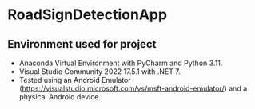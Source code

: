 # RoadSignDetectionApp

## Environment used for project
* Anaconda Virtual Environment with PyCharm and Python 3.11.
* Visual Studio Community 2022 17.5.1 with .NET 7.
* Tested using an Android Emulator (https://visualstudio.microsoft.com/vs/msft-android-emulator/) and a physical Android device.
